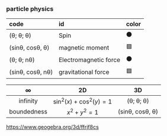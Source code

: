 ### particle physics

 | code | id | color |
 | :--- |:---|  :---|  
 | (θ; θ; θ) |  Spin | ⚫ |
 |(sinθ, cosθ, θ)| magnetic moment|🟩 |
 |(θ; θ; nθ) |  Electromagnetic force| ⚫ |
 |(sinθ, cosθ, nθ)|  gravitational force| 🟩|

|**∞** |2D|3D|
| :---: |:---:|  :---:| 
|infinity| $\sin^{2}\left(x\right)+\cos^{2}\left(y\right)=1$|(θ; θ; θ) |
|boundedness| $x^{2}+y^{2}=1$| (sinθ, cosθ, θ)|

   https://www.geogebra.org/3d/ffrjf8cs
